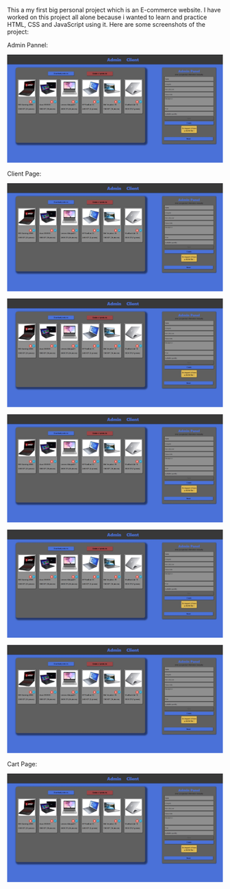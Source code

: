 This a my first big personal project which is an E-commerce website.
I have worked on this project all alone because i wanted to learn and practice HTML, CSS and JavaScript using it.
Here are some screenshots of the project:


Admin Pannel:

![Admin](/ClaigsRist/Admin.jpg)



Client Page:

![Client](/ClaigsRist/Admin.jpg)


![Client1](/ClaigsRist/Admin.jpg)


![Client2](/ClaigsRist/Admin.jpg)


![Client3](/ClaigsRist/Admin.jpg)


![Https Client4](/ClaigsRist/Admin.jpg)


Cart Page:

![Cart](/ClaigsRist/Admin.jpg)